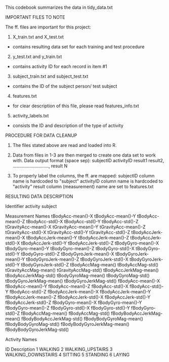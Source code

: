 This codebook summarizes the data in tidy_data.txt

IMPORTANT FILES TO NOTE

The ff. files are important for this project:
1) X_train.txt and X_test.txt
  - contains resulting data set for each training and test procedure
2) y_test.txt and y_train.txt
  - contains activity ID for each record in item #1
3) subject_train.txt and subject_test.txt
  - contains the ID of the subject person/ test subject
4) features.txt
  - for clear description of this file, please read features_info.txt
5) activity_labels.txt
  - consists the ID and description of the type of activity


PROCEDURE FOR DATA CLEANUP
1) The files stated above are read and loaded into R. 
2) Data from files in 1-3 are then merged to create one data set to work with. 
  Data output format (space sep):
  subjectID activityID  result1 result2, ............................,  result N
  
3) To properly label the columns, the ff. are mapped:
   subjectID column name is hardcoded to "subject"
   activityID column name is hardcoded to "activity"
   result column (measurement) name are set to features.txt

RESULTING DATA DESCRIPTION

Identifier
activity
subject

Measurement Names
tBodyAcc-mean()-X
tBodyAcc-mean()-Y
tBodyAcc-mean()-Z
tBodyAcc-std()-X
tBodyAcc-std()-Y
tBodyAcc-std()-Z
tGravityAcc-mean()-X
tGravityAcc-mean()-Y
tGravityAcc-mean()-Z
tGravityAcc-std()-X
tGravityAcc-std()-Y
tGravityAcc-std()-Z
tBodyAccJerk-mean()-X
tBodyAccJerk-mean()-Y
tBodyAccJerk-mean()-Z
tBodyAccJerk-std()-X
tBodyAccJerk-std()-Y
tBodyAccJerk-std()-Z
tBodyGyro-mean()-X
tBodyGyro-mean()-Y
tBodyGyro-mean()-Z
tBodyGyro-std()-X
tBodyGyro-std()-Y
tBodyGyro-std()-Z
tBodyGyroJerk-mean()-X
tBodyGyroJerk-mean()-Y
tBodyGyroJerk-mean()-Z
tBodyGyroJerk-std()-X
tBodyGyroJerk-std()-Y
tBodyGyroJerk-std()-Z
tBodyAccMag-mean()
tBodyAccMag-std()
tGravityAccMag-mean()
tGravityAccMag-std()
tBodyAccJerkMag-mean()
tBodyAccJerkMag-std()
tBodyGyroMag-mean()
tBodyGyroMag-std()
tBodyGyroJerkMag-mean()
tBodyGyroJerkMag-std()
fBodyAcc-mean()-X
fBodyAcc-mean()-Y
fBodyAcc-mean()-Z
fBodyAcc-std()-X
fBodyAcc-std()-Y
fBodyAcc-std()-Z
fBodyAccJerk-mean()-X
fBodyAccJerk-mean()-Y
fBodyAccJerk-mean()-Z
fBodyAccJerk-std()-X
fBodyAccJerk-std()-Y
fBodyAccJerk-std()-Z
fBodyGyro-mean()-X
fBodyGyro-mean()-Y
fBodyGyro-mean()-Z
fBodyGyro-std()-X
fBodyGyro-std()-Y
fBodyGyro-std()-Z
fBodyAccMag-mean()
fBodyAccMag-std()
fBodyBodyAccJerkMag-mean()
fBodyBodyAccJerkMag-std()
fBodyBodyGyroMag-mean()
fBodyBodyGyroMag-std()
fBodyBodyGyroJerkMag-mean()
fBodyBodyGyroJerkMag-std()


Activity Names

ID    Description
1     WALKING
2     WALKING_UPSTAIRS
3     WALKING_DOWNSTAIRS
4     SITTING
5     STANDING
6     LAYING
